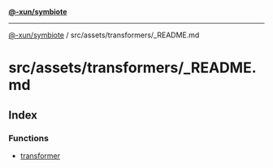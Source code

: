 [**@-xun/symbiote**](../../../../README.md)

***

[@-xun/symbiote](../../../../README.md) / src/assets/transformers/\_README.md

# src/assets/transformers/\_README.md

## Index

### Functions

- [transformer](functions/transformer.md)

